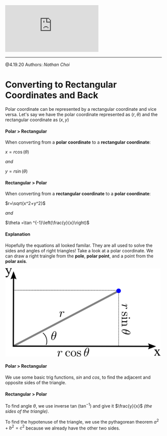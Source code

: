 <iframe class="video" src="https://www.youtube-nocookie.com/embed/u_BOn-q7KGs" frameborder="0" allow="accelerometer; autoplay; encrypted-media; gyroscope; picture-in-picture" allowfullscreen></iframe>

<hr>

@4.19.20 Authors: *Nathan Choi*
# Converting to Rectangular Coordinates and Back
Polar coordinate can be represented by a rectangular coordinate and vice versa.
Let's say we have the polar coordinate represented as $(r, \theta)$ and the rectangular coordinate as $(x, y)$

<!-- tabs:start -->
#### **Polar > Rectangular**
When converting from a **polar coordinate** to a **rectangular coordinate**:

$x=r\cos\left(\theta\right)$

*and*

$y=r\sin\left(\theta\right)$

#### **Rectangular > Polar**
When converting from a **rectangular coordinate** to a **polar coordinate**:

$r=\sqrt{x^2+y^2}$

*and*

$\theta =\tan ^{-1}\left(\frac{y}{x}\right)$

#### **Explanation**
Hopefully the equations all looked familar. They are all used to solve the sides and angles of right triangles! Take a look at a polar coordinate. 
We can draw a right traingle from the **pole**, **polar point**, and a point from the **polar axis**.

<img src="/learn/precalc-cpm/chapter-11/media/polar-tri.png" width="500">

#### Polar > Rectangular
We use some basic trig functions, $sin$ and $cos$, to find the adjacent and opposite sides of the triangle.

#### Rectangular > Polar

To find angle $\theta$, we use inverse tan ($\tan ^{-1}$) and give it $\frac{y}{x}$ *(the sides of the triangle)*.

To find the hypotenuse of the triangle, we use the pythagorean theorem $a^2 + b^2 = c^2$ because we already have the other two sides. 

<!-- tabs:end -->